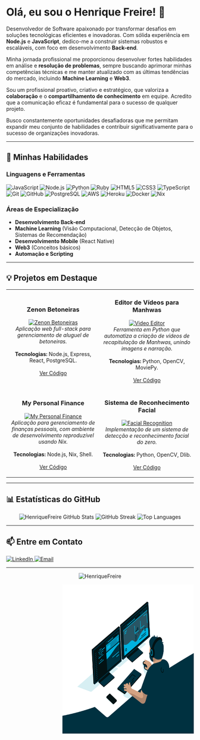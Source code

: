 # Olá, eu sou o Henrique Freire! 👋

Desenvolvedor de Software apaixonado por transformar desafios em soluções tecnológicas eficientes e inovadoras. Com sólida experiência em **Node.js** e **JavaScript**, dedico-me a construir sistemas robustos e escaláveis, com foco em desenvolvimento **Back-end**.

Minha jornada profissional me proporcionou desenvolver fortes habilidades em análise e **resolução de problemas**, sempre buscando aprimorar minhas competências técnicas e me manter atualizado com as últimas tendências do mercado, incluindo **Machine Learning** e **Web3**.

Sou um profissional proativo, criativo e estratégico, que valoriza a **colaboração** e o **compartilhamento de conhecimento** em equipe. Acredito que a comunicação eficaz é fundamental para o sucesso de qualquer projeto.

Busco constantemente oportunidades desafiadoras que me permitam expandir meu conjunto de habilidades e contribuir significativamente para o sucesso de organizações inovadoras.

---

## 🚀 Minhas Habilidades

### Linguagens e Ferramentas

<p align="left">
  <img src="https://img.shields.io/badge/JavaScript-F7DF1E?style=for-the-badge&logo=javascript&logoColor=black" alt="JavaScript" />
  <img src="https://img.shields.io/badge/Node.js-339933?style=for-the-badge&logo=nodedotjs&logoColor=white" alt="Node.js" />
  <img src="https://img.shields.io/badge/Python-3776AB?style=for-the-badge&logo=python&logoColor=white" alt="Python" />
  <img src="https://img.shields.io/badge/Ruby-CC342D?style=for-the-badge&logo=ruby&logoColor=white" alt="Ruby" />
  <img src="https://img.shields.io/badge/HTML5-E34F26?style=for-the-badge&logo=html5&logoColor=white" alt="HTML5" />
  <img src="https://img.shields.io/badge/CSS3-1572B6?style=for-the-badge&logo=css3&logoColor=white" alt="CSS3" />
  <img src="https://img.shields.io/badge/TypeScript-3178C6?style=for-the-badge&logo=typescript&logoColor=white" alt="TypeScript" />
  <img src="https://img.shields.io/badge/Git-F05032?style=for-the-badge&logo=git&logoColor=white" alt="Git" />
  <img src="https://img.shields.io/badge/GitHub-181717?style=for-the-badge&logo=github&logoColor=white" alt="GitHub" />
  <img src="https://img.shields.io/badge/PostgreSQL-316192?style=for-the-badge&logo=postgresql&logoColor=white" alt="PostgreSQL" />
  <img src="https://img.shields.io/badge/AWS-232F3E?style=for-the-badge&logo=amazon-aws&logoColor=white" alt="AWS" />
  <img src="https://img.shields.io/badge/Heroku-430098?style=for-the-badge&logo=heroku&logoColor=white" alt="Heroku" />
  <img src="https://img.shields.io/badge/Docker-2496ED?style=for-the-badge&logo=docker&logoColor=white" alt="Docker" />
  <img src="https://img.shields.io/badge/Nix-5277C3?style=for-the-badge&logo=nixos&logoColor=white" alt="Nix" />
</p>

### Áreas de Especialização

*   **Desenvolvimento Back-end**
*   **Machine Learning** (Visão Computacional, Detecção de Objetos, Sistemas de Recomendação)
*   **Desenvolvimento Mobile** (React Native)
*   **Web3** (Conceitos básicos)
*   **Automação e Scripting**

---

## 💡 Projetos em Destaque

<table>
  <tr>
    <td width="50%">
      <h3 align="center">Zenon Betoneiras</h3>
      <p align="center">
        <a href="https://github.com/HenriqueFreire/zenon-betoneiras" target="_blank">
          <img src="https://raw.githubusercontent.com/HenriqueFreire/zenon-betoneiras/main/screenshots/home-client.png" alt="Zenon Betoneiras" width="100%">
        </a>
        <br>
        <em>Aplicação web full-stack para gerenciamento de aluguel de betoneiras.</em>
        <br><br>
        <strong>Tecnologias:</strong> Node.js, Express, React, PostgreSQL.
        <br><br>
        <a href="https://github.com/HenriqueFreire/zenon-betoneiras" target="_blank">Ver Código</a>
        <!-- <a href="#" target="_blank">Live Demo</a> -->
      </p>
    </td>
    <td width="50%">
      <h3 align="center">Editor de Vídeos para Manhwas</h3>
      <p align="center">
        <a href="https://github.com/HenriqueFreire/Manhwa/tree/main/src" target="_blank">
          <img src="https://img.youtube.com/vi/YHW-4fqBHcw/0.jpg" alt="Video Editor" width="100%">
        </a>
        <br>
        <em>Ferramenta em Python que automatiza a criação de vídeos de recapitulação de Manhwas, unindo imagens e narração.</em>
        <br><br>
        <strong>Tecnologias:</strong> Python, OpenCV, MoviePy.
        <br><br>
        <a href="https://github.com/HenriqueFreire/Manhwa/tree/main/src" target="_blank">Ver Código</a>
      </p>
    </td>
  </tr>
  <tr>
    <td width="50%">
      <h3 align="center">My Personal Finance</h3>
      <p align="center">
        <a href="https://github.com/HenriqueFreire/my-personal-finance" target="_blank">
          <img src="https://via.placeholder.com/400x200?text=My+Personal+Finance" alt="My Personal Finance" width="100%">
        </a>
        <br>
        <em>Aplicação para gerenciamento de finanças pessoais, com ambiente de desenvolvimento reproduzível usando Nix.</em>
        <br><br>
        <strong>Tecnologias:</strong> Node.js, Nix, Shell.
        <br><br>
        <a href="https://github.com/HenriqueFreire/my-personal-finance" target="_blank">Ver Código</a>
      </p>
    </td>
    <td width="50%">
      <h3 align="center">Sistema de Reconhecimento Facial</h3>
      <p align="center">
        <a href="https://github.com/HenriqueFreire/DIO/tree/main/Bootcamps/Criando%20um%20Sistema%20de%20Reconhecimento%20Facial%20do%20Zero" target="_blank">
          <img src="https://via.placeholder.com/400x200?text=Reconhecimento+Facial" alt="Facial Recognition" width="100%">
        </a>
        <br>
        <em>Implementação de um sistema de detecção e reconhecimento facial do zero.</em>
        <br><br>
        <strong>Tecnologias:</strong> Python, OpenCV, Dlib.
        <br><br>
        <a href="https://github.com/HenriqueFreire/DIO/tree/main/Bootcamps/Criando%20um%20Sistema%20de%20Reconhecimento%20Facial%20do%20Zero" target="_blank">Ver Código</a>
      </p>
    </td>
  </tr>
</table>

---

## 📊 Estatísticas do GitHub

<p align="center">
  <img src="https://github-readme-stats.vercel.app/api?username=HenriqueFreire&show_icons=true&theme=radical" alt="HenriqueFreire GitHub Stats" />
  <img src="https://github-readme-streak-stats.herokuapp.com/?user=HenriqueFreire&theme=radical" alt="GitHub Streak" />
  <img src="https://github-readme-stats.vercel.app/api/top-langs/?username=HenriqueFreire&layout=compact&theme=radical" alt="Top Languages" />
</p>

---

## 📫 Entre em Contato
<p align="left">
  <a href="https://www.linkedin.com/in/henrique-tech/" target="_blank">
    <img src="https://img.shields.io/badge/LinkedIn-0077B5?style=for-the-badge&logo=linkedin&logoColor=white" alt="LinkedIn">
  </a>
  <a href="mailto:henriquefreire@outlook.com.br" target="_blank">
    <img src="https://img.shields.io/badge/Email-0078D4?style=for-the-badge&logo=microsoft-outlook&logoColor=white" alt="Email">
  </a>
</p>

---

<p align="center"> <img src="https://komarev.com/ghpvc/?username=HenriqueFreire" alt="HenriqueFreire" /> </p>

<!-- GIF de codificação -->
<img align="right" alt="GIF" src="https://github.com/HenriqueFreire/HenriqueFreire/blob/master/code.gif?raw=true" width="70%" height="400px" />

